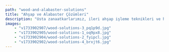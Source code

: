 ```yaml
---
path: "wood-and-alabaster-solutions"
title: "Ahşap ve Alabaster Çözümleri"
description: "Usta zanaatkarlarımız, ileri ahşap işleme teknikleri ve hassas işçilikle alabasterden ilham alan eşsiz parçalar üretmektedir. Uygun fiyat ve olağanüstü estetik kaliteyi kusursuz bir şekilde birleştiren ekibimiz, mimari elemanlar, ev dekorasyonu ve özel sipariş projelerde uzmanlaşmıştır. Geleneksel alabaster işçiliğinin zamansız zarafetini yakalayan, son derece gerçekçi ahşap tasarımlar oluşturuyoruz."
images:
    - "v1733902907/wood-solutions-3_pq1p9d.jpg"
    - "v1733902905/wood-solutions-1_oq9px8.jpg"
    - "v1733902904/wood-solutions-2_fyipcl.jpg"
    - "v1733902902/wood-solutions-4_brxjt6.jpg"
---
```

